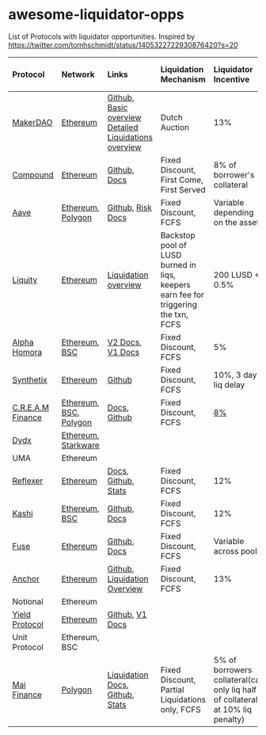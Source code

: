 # awesome-liquidator-opps


List of Protocols with liquidator opportunities. Inspired by https://twitter.com/tomhschmidt/status/1405322722930876420?s=20



| Protocol           | Network                  | Links   | Liquidation Mechanism  |Liquidator Incentive|Keeper Capital Requirements|Reference Keeper Implementation|
|:-------------------|:------------------------ |:---------|:------|:-----------------------|:---------------------|:----------------------------------|
|[MakerDAO](https://makerdao.com/en/)|[Ethereum](https://ethereum.org/en/)|[Github](https://github.com/makerdao), [Basic overview](https://community-development.makerdao.com/en/learn/vaults/liquidation/) [Detailed Liquidations overview](https://docs.makerdao.com/smart-contract-modules/dog-and-clipper-detailed-documentation)|Dutch Auction|13%|Liq 2.0: None, Flashloanable ⚡|[Liq 2.0 Reference Keeper](https://github.com/makerdao/auction-demo-keeper)|
|[Compound](https://compound.finance/)|[Ethereum](https://ethereum.org/en/)|[Github](https://github.com/compound-finance/compound-protocol), [Docs](https://compound.finance/docs/comptroller#liquidation-incentive)|Fixed Discount, First Come, First Served|8% of borrower's collateral|Flashloanable ⚡||
|[Aave](https://aave.com/)|[Ethereum](https://ethereum.org/en/), [Polygon](https://polygon.technology/)|[Github](https://github.com/aave/protocol-v2), [Risk Docs](https://docs.aave.com/risk/asset-risk/risk-parameters)|Fixed Discount, FCFS|Variable depending on the asset|Flashloanable ⚡||
|[Liquity](https://liquity.fi/)|[Ethereum](https://ethereum.org/en/)|[Liquidation overview](https://docs.liquity.org/faq/stability-pool-and-liquidations)|Backstop pool of LUSD burned in liqs, keepers earn fee for triggering the txn, FCFS|200 LUSD + 0.5%|None, capital risk taken by backstop pool||
|[Alpha Homora](https://alphafinance.io)|[Ethereum](https://ethereum.org/en/), [BSC](https://www.binance.org/en/smartChain)|[V2 Docs](https://alphafinancelab.gitbook.io/alpha-homora-v2/liquidators/untitled#how-to-liquidate-a-position-and-earn-bounty), [V1 Docs](https://alphafinancelab.gitbook.io/alpha-homora/what-is-alpha-homora)|Fixed Discount, FCFS|5%|?||
|[Synthetix](https://synthetix.io/)|[Ethereum](https://ethereum.org/en/)|[Github](https://github.com/Synthetixio/synthetix)|Fixed Discount, FCFS|10%, 3 day liq delay|?||
|[C.R.E.A.M Finance](https://cream.finance/)|[Ethereum](https://ethereum.org/en/), [BSC](https://www.binance.org/en/smartChain), [Polygon](https://polygon.technology/)|[Docs](https://docs.cream.finance/developer/crtokens#liquidate-borrow), [Github](https://github.com/CreamFi/compound-protocol)|Fixed Discount, FCFS|[8%](https://etherscan.io/readContract?m=normal&a=0x3d5BC3c8d13dcB8bF317092d84783c2697AE9258&v=0x4b147984b0314260fda782a7f508749df4e5a083#readCollapse29)|Flashloanable ⚡||
|[Dydx](https://dydx.exchange/)|[Ethereum](https://ethereum.org/en/), [Starkware](https://starkware.co/product/starkex/)|          |       |||
|UMA                 |Ethereum                  |          |       |||
|[Reflexer](https://reflexer.finance/)|[Ethereum](https://ethereum.org/en/)|[Docs](https://docs.reflexer.finance/), [Github](https://github.com/reflexer-labs/geb), [Stats](https://stats.reflexer.finance/)|Fixed Discount, FCFS|12%|Flashloanable ⚡|[Geb Auction Keeper](https://github.com/reflexer-labs/auction-keeper)|
|[Kashi](https://github.com/sushiswap/kashi-lending)|[Ethereum](https://ethereum.org/en/), [BSC](https://www.binance.org/en/smartChain)|[Github](https://github.com/sushiswap/kashi-lending), [Docs](https://docs.sushi.com/products/kashi-lending)|Fixed Discount, FCFS|12%|?||
|[Fuse](https://app.rari.capital/fuse/)|[Ethereum](https://ethereum.org/en/)|[Github](https://github.com/Rari-Capital/compound-protocol), [Docs](https://docs.rari.capital/fuse/#liquidate-borrow)|Fixed Discount, FCFS|Variable across pools|Flashloanable ⚡|[Fuse Liquidator](https://github.com/Rari-Capital/fuse-liquidator-bot)|
|[Anchor](https://inverse.finance/banking)      |[Ethereum](https://ethereum.org/en/)|[Github](https://github.com/InverseFinance/anchor), [Liquidation Overview](https://docs.inverse.finance/user-guides/anchor-lending-and-borrowing/liquidations)|Fixed Discount, FCFS|13%|Flashloanable ⚡||
|Notional            |Ethereum                  |          |       ||||
|[Yield Protocol](https://yield.is/)|[Ethereum](https://ethereum.org/en/)|[Github](https://github.com/yieldprotocol), [V1 Docs](https://docs.yield.is/developers/contracts/liquidations.html)|       ||||
|Unit Protocol       |Ethereum, BSC             |          |       ||||
|[Mai Finance](https://www.mai.finance/)|[Polygon](https://polygon.technology/)|[Liquidation Docs](https://docs.mai.finance/liquidation), [Github](https://github.com/0xlaozi/qidao), [Stats](https://app.mai.finance/analytics)|Fixed Discount, Partial Liquidations only, FCFS|5% of borrowers collateral(can only liq half of collateral at 10% liq penalty)|?||